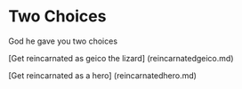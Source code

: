 # Two Choices 
God he gave you two choices 

[Get reincarnated as geico the lizard] (reincarnatedgeico.md)

[Get reincarnated as a hero] (reincarnatedhero.md)
